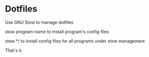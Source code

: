# Dotfiles

Use GNU Stow to manage dotfiles

stow program-name
to install program's config files

stow */
to install config files for all programs under stow management

That's it.

